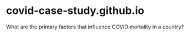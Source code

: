 # covid-case-study.github.io
What are the primary factors that influence COVID mortality in a country?
